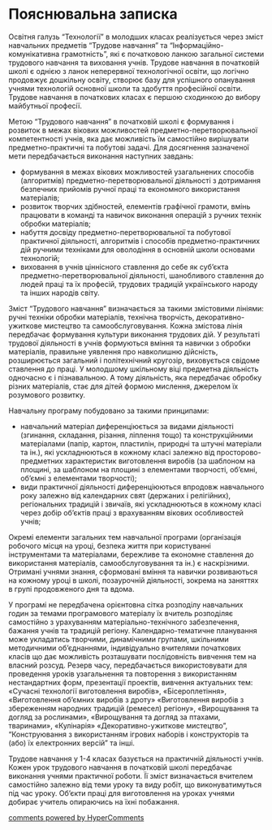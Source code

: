 <div id="hypercomments_widget" class="js-hypercomments-widget invisible"></div>

# Пояснювальна записка

Освітня галузь “Технології” в молодших класах реалізується через зміст навчальних предметів “Трудове навчання” та “Інформаційно-комунікативна грамотність”, які є початковою ланкою загальної системи трудового навчання та виховання учнів. Трудове навчання в початковій школі є однією з ланок неперервної технологічної освіти, що логічно продовжує дошкільну освіту, створює базу для успішного опанування учнями технологій основної школи та здобуття професійної освіти. Трудове навчання в початкових класах є першою сходинкою до вибору майбутньої професії.

Метою “Трудового навчання” в початковій школі є формування і розвиток в межах вікових можливостей предметно-перетворювальної компетентності учнів, яка дає можливість їм самостійно вирішувати предметно-практичні та побутові задачі. Для досягнення зазначеної мети передбачається виконання наступних завдань:
* формування в межах вікових можливостей узагальнених способів (алгоритмів) предметно-перетворювальної діяльності з дотримання безпечних прийомів ручної праці та економного використання матеріалів;
* розвиток творчих здібностей, елементів графічної грамоти, вмінь працювати в команді та навичок виконання операцій з ручних технік обробки матеріалів;
* набуття досвіду предметно-перетворювальної та побутової практичної діяльності, алгоритмів і способів предметно-практичних дій ручними техніками для оволодіння в основній школи основами технологій;
* виховання в учнів ціннісного ставлення до себе як суб’єкта предметно-перетворювальної діяльності, шанобливого ставлення до людей праці та їх професій, трудових традицій українського народу та інших народів світу.

Зміст “Трудового навчання” визначається за такими змістовими лініями: ручні техніки обробки матеріалів, технічна творчість, декоративно-ужиткове мистецтво та самообслуговування. Кожна змістова лінія передбачає формування культури виконання трудових дій. У результаті трудової діяльності в учнів формуються вміння та навички з обробки матеріалів, правильне уявлення про навколишню дійсність, розширюється загальний і політехнічний кругозір, виховується свідоме ставлення до праці. У молодшому шкільному віці предметна діяльність одночасно є і пізнавальною. А тому діяльність, яка передбачає обробку різних матеріалів, стає для дітей формою мислення, джерелом їх розумового розвитку.

Навчальну програму побудовано за такими принципами: 
* навчальний матеріал диференціюється за видами діяльності (згинання, складання, різання, ліплення тощо) та конструкційними матеріалами (папір, картон, пластилін, природні та штучні матеріали та ін.), які ускладнюються в кожному класі залежно від просторово-предметних характеристик виготовлення виробів (за шаблоном на площині, за шаблоном на площині з елементами творчості, об’ємні, об’ємні з елементами творчості);
* види практичної діяльності диференціюються впродовж навчального року залежно від календарних свят (держаних і релігійних), регіональних традицій і звичаїв, які ускладнюються в кожному класі через добір об’єктів праці з врахуванням вікових особливостей учнів;

Окремі елементи загальних тем навчальної програми (організація робочого місця на уроці, безпека життя при користуванні інструментами та матеріалами, бережливе та економне ставлення до використання матеріалів, самообслуговування та ін.) є наскрізними. Отримані учнями знання, сформовані вміння та навички розвиваються на кожному уроці в школі, позаурочній діяльності, зокрема на заняттях в групі продовженого дня та вдома. 

У програмі не передбачена орієнтовна сітка розподілу навчальних годин за темами програмового матеріалу їх вчитель розподіляє самостійно з урахуванням матеріально-технічного забезпечення, бажання учнів та традицій регіону.  Календарно-тематичне планування може укладатись творчими, динамічними групами, шкільними методичними об’єднаннями, індивідуально вчителями початкових класів що дає можливість розташувати послідовність вивчення тем на власний розсуд. Резерв часу, передбачається використовувати для проведення уроків узагальнення та повторення з використанням нестандартних форм, презентації проектів,   вивчення актуальних тем: «Сучасні технології виготовлення виробів», «Бісероплетіння», «Виготовлення об’ємних виробів з дроту» «Виготовлення виробів з збереженням народних традицій (ремесел) регіону», «Вирощування та догляд за рослинами», «Вирощування та догляд за птахами, тваринами», «Кулінарія» «Декоративно-ужиткове мистецтво”, “Конструювання з використанням ігрових наборів і конструкторів та (або) їх електронних версій”  та інші. 

Трудове навчання у 1-4 класах базується на практичній діяльності учнів. Кожен урок трудового навчання в початковій школі передбачає виконання учнями практичної роботи. Її зміст визначається вчителем самостійно залежно від теми уроку та виду робіт, що виконуватимуться під час уроку. Об’єкти праці для виготовлення на уроках  учнями добирає учитель опираючись на їхні побажання.


<div class="js-hypercomments-container">
<a href="http://hypercomments.com" class="hc-link" title="comments widget">comments powered by HyperComments</a>
</div>